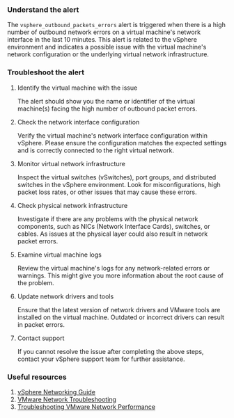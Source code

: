 ### Understand the alert

The `vsphere_outbound_packets_errors` alert is triggered when there is a high number of outbound network errors on a virtual machine's network interface in the last 10 minutes. This alert is related to the vSphere environment and indicates a possible issue with the virtual machine's network configuration or the underlying virtual network infrastructure.

### Troubleshoot the alert

1. Identify the virtual machine with the issue

   The alert should show you the name or identifier of the virtual machine(s) facing the high number of outbound packet errors.

2. Check the network interface configuration

   Verify the virtual machine's network interface configuration within vSphere. Please ensure the configuration matches the expected settings and is correctly connected to the right virtual network.

3. Monitor virtual network infrastructure

   Inspect the virtual switches (vSwitches), port groups, and distributed switches in the vSphere environment. Look for misconfigurations, high packet loss rates, or other issues that may cause these errors.

4. Check physical network infrastructure

   Investigate if there are any problems with the physical network components, such as NICs (Network Interface Cards), switches, or cables. As issues at the physical layer could also result in network packet errors.

5. Examine virtual machine logs

   Review the virtual machine's logs for any network-related errors or warnings. This might give you more information about the root cause of the problem.

6. Update network drivers and tools

   Ensure that the latest version of network drivers and VMware tools are installed on the virtual machine. Outdated or incorrect drivers can result in packet errors.

7. Contact support

   If you cannot resolve the issue after completing the above steps, contact your vSphere support team for further assistance.

### Useful resources

1. [vSphere Networking Guide](https://docs.vmware.com/en/VMware-vSphere/7.0/com.vmware.vsphere.networking.doc/GUID-7CB8DB92-468E-404E-BC56-EC3241BFC2C6.html)
2. [VMware Network Troubleshooting](https://kb.vmware.com/s/article/1004099)
3. [Troubleshooting VMware Network Performance](https://www.vmware.com/content/dam/digitalmarketing/vmware/en/pdf/techpaper/virtual_network_performance-white-paper.pdf)